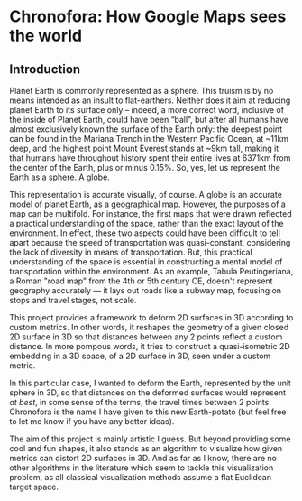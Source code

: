 # Chronofora: How Google Maps sees the world

## Introduction

Planet Earth is commonly represented as a sphere. This truism is by no means intended as an insult to flat-earthers. Neither does it aim at reducing planet Earth to its surface only – indeed, a more correct word, inclusive of the inside of Planet Earth, could have been “ball”, but after all humans have almost exclusively known the surface of the Earth only: the deepest point can be found in the Mariana Trench in the Western Pacific Ocean, at ~11km deep, and the highest point Mount Everest stands at ~9km tall, making it that humans have throughout history spent their entire lives at 6371km from the center of the Earth, plus or minus 0.15%. So, yes, let us represent the Earth as a sphere. A globe.

This representation is accurate visually, of course. A globe is an accurate model of planet Earth, as a geographical map. However, the purposes of a map can be multifold. For instance, the first maps that were drawn reflected a practical understanding of the space, rather than the exact layout of the environment. In effect, these two aspects could have been difficult to tell apart because the speed of transportation was quasi-constant, considering the lack of diversity in means of transportation. But, this practical understanding of the space is essential in constructing a mental model of transportation within the environment. As an example, Tabula Peutingeriana, a Roman "road map" from the 4th or 5th century CE, doesn't represent geography accurately — it lays out roads like a subway map, focusing on stops and travel stages, not scale. 


This project provides a framework to deform 2D surfaces in 3D according to custom metrics. In other words, it reshapes the geometry of a given closed 2D surface in 3D so that distances between any 2 points reflect a custom distance. In more pompous words, it tries to construct a quasi-isometric 2D embedding in a 3D space, of a 2D surface in 3D, seen under a custom metric.

In this particular case, I wanted to deform the Earth, represented by the unit sphere in 3D, so that distances on the deformed surfaces would represent _at best_, in some sense of the terms, the travel times between 2 points. Chronofora is the name I have given to this new Earth-potato (but feel free to let me know if you have any better ideas).

The aim of this project is mainly artistic I guess. But beyond providing some cool and fun shapes, it also stands as an algorithm to visualize how given metrics can distort 2D surfaces in 3D. And as far as I know, there are no other algorithms in the literature which seem to tackle this visualization problem, as all classical visualization methods assume a flat Euclidean target space.


